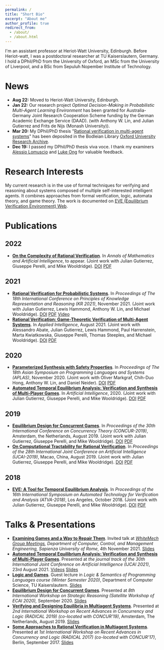 ```yaml
---
permalink: /
title: "Short Bio"
excerpt: "About me"
author_profile: true
redirect_from: 
  - /about/
  - /about.html
---
```


I'm an assistant professor at Heriot-Watt University, Edinburgh. Before Heriot-watt, I was a postdoctoral researcher at TU Kaiserslautern, Germany. I hold a DPhil/PhD from the University of Oxford, an MSc from the University of Liverpool, and a BSc from Sepuluh Nopember Institute of Technology.

News
=====
+ **Aug 22:** Moved to Heriot-Watt University, Edinburgh.
+ **Jan 22:** Our research project *Optimal Decision-Making in Probabilistic Multi-Agent Learning Environment* has been granted for Australia-Germany Joint Research Cooperation Scheme funding by the German Academic Exchange Service (DAAD). (with Anthony W. Lin, and Julian Gutierrez and Frits de Nijs (Monash University)).
+ **Mar 20:** My DPhil/PhD thesis "[Rational verification in multi-agent systems](http://valvestate.github.io/files/ociamthesismain.pdf)" has been deposited in the Bodleian Library [Oxford University Research Archive](https://ora.ox.ac.uk/objects/uuid:6331464c-c483-48b8-b030-58e431047614).
+ **Dec 19:** I passed my DPhil/PhD thesis viva voce. I thank my examiners [Alessio Lomuscio](https://www.doc.ic.ac.uk/~alessio/) and [Luke Ong](https://www.cs.ox.ac.uk/people/luke.ong/) for valuable feedback.


Research Interests
======
My current research is in the use of formal techniques for verifying and reasoning about systems composed of multiple self-interested intelligent agents. It combines approaches from formal verification, logic, automata theory, and game theory. The work is documented on [EVE (Equilibrium Verification Environment) Web](http://eve.cs.ox.ac.uk/).


Publications
======
## 2022
+ [**On the Complexity of Rational Verification**](/publication/amai22). In *Annals of Mathematics and Artificial Intelligence*, to appear. (Joint work with Julian Gutierrez, Giuseppe Perelli, and Mike Wooldridge). [DOI](https://doi.org/10.1007/s10472-022-09804-3) [PDF](http://valvestate.github.io/files/amai22.pdf)

## 2021
+ [**Rational Verification for Probabilistic Systems**](/publication/kr21). In *Proceedings of The 18th International Conference on Principles of Knowledge Representation and Reasoning (KR 2021)*, November 2021. (Joint work with Julian Gutierrez, Lewis Hammond, Anthony W. Lin, and Michael Wooldridge). [DOI](https://doi.org/10.24963/kr.2021/30) [PDF](http://valvestate.github.io/files/kr21.pdf) [Video](https://youtu.be/KW-JiqeaIvk)
+ [**Rational Verification: Game-Theoretic Verification of Multi-Agent Systems**](/publication/apin21). In *Applied Intelligence*, August 2021. (Joint work with Alessandro Abate, Julian Gutierrez, Lewis Hammond, Paul Harrenstein, Marta Kwiatkowska, Giuseppe Perelli, Thomas Steeples, and Michael Wooldridge). [DOI](https://doi.org/10.1007/s10489-021-02658-y) [PDF](https://link.springer.com/content/pdf/10.1007/s10489-021-02658-y.pdf)

## 2020
+ [**Parameterized Synthesis with Safety Properties**](/publication/aplas20). In *Proceedings of The 18th Asian Symposium on Programming Languages and Systems (APLAS)*, November 2020. (Joint work with Oliver Markgraf, Chih-Duo Hong, Anthony W. Lin, and Daniel Neider). [DOI](https://doi.org/10.1007/978-3-030-64437-6_14) [PDF](http://valvestate.github.io/files/aplas20.pdf)
+ [**Automated Temporal Equilibrium Analysis: Verification and Synthesis of Multi-Player Games**](/publication/aij20). In *Artificial Intelligence*, 2020. (Joint work with Julian Gutierrez, Giuseppe Perelli, and Mike Wooldridge). [DOI](https://doi.org/10.1016/j.artint.2020.103353) [PDF](http://valvestate.github.io/files/aij20.pdf)

## 2019
+ [**Equilibrium Design for Concurrent Games**](/publication/2019-08-29-concur19). In *Proceedings of the 30th International Conference on Concurrency Theory (CONCUR-2019)*, Amsterdam, the Netherlands, August 2019. (Joint work with Julian Gutierrez, Giuseppe Perelli, and Mike Wooldridge). [DOI](https://doi.org/10.4230/LIPIcs.CONCUR.2019.22) [PDF](http://drops.dagstuhl.de/opus/volltexte/2019/10924/pdf/LIPIcs-CONCUR-2019-22.pdf)
+ [**On Computational Tractability for Rational Verification**](/publication/2019-08-14-ijcai19). In *Proceedings of the 28th International Joint Conference on Artificial Intelligence (IJCAI-2019)*, Macao, China, August 2019. (Joint work with Julian Gutierrez, Giuseppe Perelli, and Mike Wooldridge). [DOI](https://doi.org/10.24963/ijcai.2019/47) [PDF](https://www.ijcai.org/proceedings/2019/0047.pdf)

## 2018
+ [**EVE: A Tool for Temporal Equilibrium Analysis**](/publication/atva18). In *Proceedings of the 16th International Symposium on Automated Technology for Verification and Analysis (ATVA-2018)*, Los Angeles, October 2018. (Joint work with Julian Gutierrez, Giuseppe Perelli, and Mike Wooldridge). [DOI](https://doi.org/10.1007/978-3-030-01090-4_35
) [PDF](https://ora.ox.ac.uk/objects/uuid:4275d79a-e627-46ee-bf56-4cb240499be3/download_file?file_format=pdf&safe_filename=main.pdf&type_of_work=Conference+item)

Talks & Presentations
=====
+ [**Examining Games and a Way to Repair Them**](talks/whitemech). Invited talk at *[WhiteMech Group Meetings](https://whitemech.github.io/meetings/), Department of Computer, Control, and Management Engineering, Sapienza University of Rome*, 4th November 2021. [Slides](files/whitemech.pdf)
+ [**Automated Temporal Equilibrium Analysis: Verification and Synthesis of Multi-Player Games**](talks/ijcai21). Presented at *the journal track of the 30th International Joint Conference on Artificial Intelligence (IJCAI 2021)*, 23rd August 2021. [Videos](https://ijcai-21.org/videos-slides/?video=J101) [Slides](/files/ijcai21.pdf)
+ [**Logic and Games**](talks/logicandgames). Guest lecture in *Logic & Semantics of Programming Languages course (Winter Semester 2020)*, Department of Computer Science, TU Kaiserslautern. [Slides](/files/logicandgames.pdf)
+ [**Equilibrium Design for Concurrent Games**](/talks/sr20). Presented at *8th International Workshop on Strategic Reasoning (Satellite Workshop of ECAI 2020),* September 2020. [Slides](/files/sr20_slides.pdf)
+ [**Verifying and Designing Equilibria in Multiagent Systems**](/talks/radical19). Presented at *2nd International Workshop on Recent Advances in Concurrency and Logic (RADICAL 2019) (co-located with CONCUR’19)*, Amsterdam, The Netherlands, August 2019. [Slides](/files/radical19_slides.pdf)
+ [**Some Approaches to Rational Verification in Multiagent Systems**](/talks/radical17). Presented at *1st International Workshop on Recent Advances in Concurrency and Logic (RADICAL 2017) (co-located with CONCUR’17)*, Berlin, September 2017. [Slides](/files/radical17_slides.pdf)

